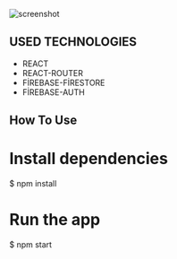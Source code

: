 




![screenshot](https://raw.githubusercontent.com/amitmerchant1990/electron-markdownify/master/app/img/markdownify.gif)

## USED TECHNOLOGIES

* REACT
* REACT-ROUTER
* FİREBASE-FİRESTORE
* FİREBASE-AUTH


## How To Use

# Install dependencies
$ npm install

# Run the app
$ npm start
```










